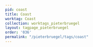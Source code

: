 ```yaml
---
pid: coast
title: Coast
worktag: Coast
collection: worktags_pieterbruegel
layout: tagpage_pieterbruegel
order: '036'
permalink: "/pieterbruegel/tags/coast"
---
```

